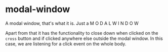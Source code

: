 # modal-window
A modal window, that's what it is. Just a      M O D A L      W I N D O W


Apart from that it has the functionality to close down when clicked on the `cross` button and if clicked anywhere else outside the modal window. In this case, we are listening for a click event on the whole body.
